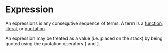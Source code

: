 # Expression #

An expressions is any consequtive sequence of terms. A term is a [function](Function.md), [literal](Literal.md), or [quotation](Quotation.md).

An expression may be treated as a value (i.e. placed on the stack) by being quoted using the quotation operators `[` and `]`.